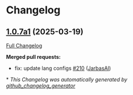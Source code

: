 # Changelog

## [1.0.7a1](https://github.com/OpenVoiceOS/ovos-config/tree/1.0.7a1) (2025-03-19)

[Full Changelog](https://github.com/OpenVoiceOS/ovos-config/compare/1.0.6...1.0.7a1)

**Merged pull requests:**

- fix: update lang configs [\#210](https://github.com/OpenVoiceOS/ovos-config/pull/210) ([JarbasAl](https://github.com/JarbasAl))



\* *This Changelog was automatically generated by [github_changelog_generator](https://github.com/github-changelog-generator/github-changelog-generator)*
